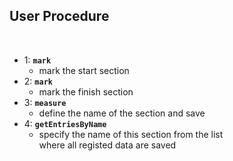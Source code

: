 ## User Procedure

<br />

- 1: **`mark`**
  - mark the start section
- 2: **`mark`**
  - mark the finish section
- 3: **`measure`**
  - define the name of the section and save
- 4: **`getEntriesByName`**
  - specify the name of this section from the list  
  where all registed data are saved